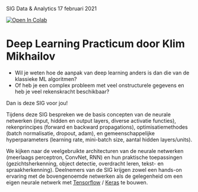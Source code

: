 SIG Data &amp; Analytics 17 februari 2021

[![Open In Colab](https://colab.research.google.com/assets/colab-badge.svg)](https://colab.research.google.com/drive/1W3CtYx4nEYw0tmtzhQ571UPAYIUvyz4q?usp=sharing)
# Deep Learning Practicum door Klim Mikhailov

- Wil je weten hoe de aanpak van deep learning anders is dan die van de klassieke ML algoritmen?
- Of heb je een complex probleem met veel onstructurele gegevens en heb je veel rekenskracht beschikbaar?

Dan is deze SIG voor jou! 

Tijdens deze SIG bespreken we de basis concepten van de neurale netwerken (input, hidden en output layers, diverse activatie functies), rekenprincipes (forward en backward propagations), optimisatiemethodes (batch normalisatie, dropout, adam), en gemeenschappelijke hyperparameters (learning rate, mini-batch size, aantal hidden layers/units).

We kijken naar de veelgebruikte architecturen van de neurale netwerken (meerlaags perceptron, ConvNet, RNN) en hun praktische toepassingen (gezichtsherkenning, object detectie, overdracht leren, tekst- en spraakherkenning). Deelnemers van de SIG krijgen zowel een hands-on ervaring met de bovengenoemde netwerken als de gelegenheid om een eigen neurale netwerk met [Tensorflow](https://www.tensorflow.org/) / [Keras](https://keras.io/) te bouwen.
